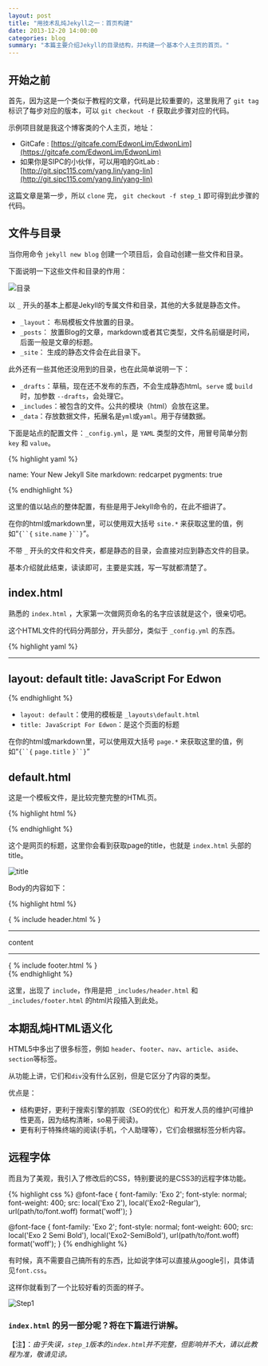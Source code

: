 ```yaml
---
layout: post
title: "用技术乱炖Jekyll之一：首页构建"
date: 2013-12-20 14:00:00
categories: blog
summary: "本篇主要介绍Jekyll的目录结构，并构建一个基本个人主页的首页。"
---
```


## 开始之前

首先，因为这是一个类似于教程的文章，代码是比较重要的，这里我用了 `git tag` 标识了每步对应的版本，可以 `git checkout -f` 获取此步骤对应的代码。

示例项目就是我这个博客类的个人主页，地址：

* GitCafe : [https://gitcafe.com/EdwonLim/EdwonLim](https://gitcafe.com/EdwonLim/EdwonLim)
* 如果你是SIPC的小伙伴，可以用咱的GitLab : [http://git.sipc115.com/yang.lin/yang-lin](http://git.sipc115.com/yang.lin/yang-lin)

这篇文章是第一步，所以 `clone` 完， `git checkout -f step_1` 即可得到此步骤的代码。

## 文件与目录

当你用命令 `jekyll new blog` 创建一个项目后，会自动创建一些文件和目录。

下面说明一下这些文件和目录的作用：

![目录](http://ww2.sinaimg.cn/large/71c50075jw1ebp37ywj48j208t0d6dgc.jpg)

以 `_` 开头的基本上都是Jekyll的专属文件和目录，其他的大多就是静态文件。

* `_layout`： 布局模板文件放置的目录。
* `_posts`： 放置Blog的文章，markdown或者其它类型，文件名前缀是时间，后面一般是文章的标题。
* `_site`： 生成的静态文件会在此目录下。

此外还有一些其他还没用到的目录，也在此简单说明一下：

* `_drafts`：草稿，现在还不发布的东西，不会生成静态html。`serve` 或 `build` 时，加参数 `--drafts`，会处理它。
* `_includes`：被包含的文件。公共的模块（html）会放在这里。
* `_data`：存放数据文件，拓展名是`yml`或`yaml`。用于存储数据。

下面是站点的配置文件：`_config.yml`，是 `YAML` 类型的文件，用冒号简单分割 `key` 和 `value`。

{% highlight yaml %}

name: Your New Jekyll Site
markdown: redcarpet
pygments: true

{% endhighlight %}

这里的值以站点的整体配置，有些是用于Jekyll命令的，在此不细讲了。

在你的html或markdown里，可以使用双大括号 `site.*` 来获取这里的值，例如“`{``{` `site.name` `}``}`”。

不带 `_` 开头的文件和文件夹，都是静态的目录，会直接对应到静态文件的目录。

基本介绍就此结束，读读即可，主要是实践，写一写就都清楚了。

## index.html

熟悉的 `index.html` ，大家第一次做网页命名的名字应该就是这个，很亲切吧。

这个HTML文件的代码分两部分，开头部分，类似于 `_config.yml` 的东西。

{% highlight yaml %}

---
layout: default
title: JavaScript For Edwon
---

{% endhighlight %}

* `layout: default`：使用的模板是 `_layouts\default.html`
* `title: JavaScript For Edwon`：是这个页面的标题

在你的html或markdown里，可以使用双大括号 `page.*` 来获取这里的值，例如“`{``{` `page.title` `}``}`”

## default.html

这是一个模板文件，是比较完整完整的HTML页。

{% highlight html %}
<title>{ { page.title } } | Edwon.me</title>
{% endhighlight %}

这个是网页的标题，这里你会看到获取page的title，也就是 `index.html` 头部的title。

![title](http://ww2.sinaimg.cn/large/71c50075jw1ebp3g711xyj2074018744.jpg)

Body的内容如下：

{% highlight html %}
<div class="container">
    <div class="inner">
        { % include header.html % }
        <hr />
        content
        <hr />
        { % include footer.html % }
    </div>
</div>
{% endhighlight %}

这里，出现了 `include`，作用是把 `_includes/header.html` 和 `_includes/footer.html` 的html片段插入到此处。

## 本期乱炖HTML语义化

HTML5中多出了很多标签，例如 `header`、`footer`、`nav`、`article`、`aside`、`section`等标签。

从功能上讲，它们和`div`没有什么区别，但是它区分了内容的类型。

优点是：
* 结构更好，更利于搜索引擎的抓取（SEO的优化）和开发人员的维护(可维护性更高，因为结构清晰，so易于阅读)。
* 更有利于特殊终端的阅读(手机，个人助理等），它们会根据标签分析内容。

## 远程字体

而且为了美观，我引入了修改后的CSS，特别要说的是CSS3的远程字体功能。

{% highlight css %}
@font-face {
    font-family: 'Exo 2';
    font-style: normal;
    font-weight: 400;
    src: local('Exo 2'), local('Exo2-Regular'), url(path/to/font.woff) format('woff');
}

@font-face {
    font-family: 'Exo 2';
    font-style: normal;
    font-weight: 600;
    src: local('Exo 2 Semi Bold'), local('Exo2-SemiBold'), url(path/to/font.woff) format('woff');
}
{% endhighlight %}

有时候，真不需要自己搞所有的东西，比如说字体可以直接从google引，具体请见`font.css`。

这样你就看到了一个比较好看的页面的样子。

![Step1](http://ww4.sinaimg.cn/large/71c50075jw1ebp4c7w2wgj20m7074t99.jpg)

### `index.html` 的另一部分呢？将在下篇进行讲解。

【注】：*由于失误，`step_1`版本的`index.html`并不完整，但影响并不大，请以此教程为准，敬请见谅。*